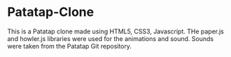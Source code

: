 # Patatap-Clone
This is a Patatap clone made using HTML5, CSS3, Javascript. THe paper.js and howler.js libraries were used for the animations and sound. Sounds were taken from the Patatap Git repository.
